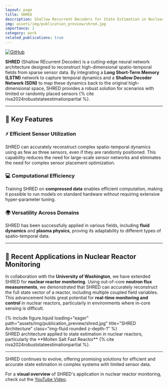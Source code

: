 ```yaml
---
layout: page
title: SHRED
description: Shallow Recurrent Decoders for State Estimation in Nuclear Reactors
img: assets/img/publication_preview/shred.jpg
importance: 1
category: work
related_publications: true
---
```


[![GitHub](https://img.shields.io/badge/GitHub-Repository-blue?logo=github&style=for-the-badge)](https://github.com/ERMETE-Lab/NuSHRED)

**SHRED** (Shallow REcurrent Decoder) is a cutting-edge neural network architecture designed to reconstruct high-dimensional spatio-temporal fields from sparse sensor data. By integrating a **Long Short-Term Memory (LSTM)** network to capture temporal dynamics and a **Shallow Decoder Network (SDN)** to map these dynamics back to the original high-dimensional space, SHRED provides a robust solution for scenarios with limited or randomly placed sensors {% cite riva2024robuststateestimationpartial %}.

---

## 🔑 Key Features

### ⚡ Efficient Sensor Utilization
SHRED can accurately reconstruct complex spatio-temporal dynamics using as few as three sensors, even if they are randomly positioned. This capability reduces the need for large-scale sensor networks and eliminates the need for complex sensor placement optimization.

### 💻 Computational Efficiency
Training SHRED on **compressed data** enables efficient computation, making it possible to run models on standard hardware without requiring extensive hyper-parameter tuning.

### 🌍 Versatility Across Domains
SHRED has been successfully applied in various fields, including **fluid dynamics** and **plasma physics**, proving its adaptability to different types of spatio-temporal data.

---

## 🚀 Recent Applications in Nuclear Reactor Monitoring

In collaboration with the **University of Washington**, we have extended SHRED for **nuclear reactor monitoring**. Using out-of-core **neutron flux measurements**, we demonstrated that SHRED can accurately reconstruct the full state vector of a reactor, including multiple coupled field variables. This advancement holds great potential for **real-time monitoring and control** in nuclear reactors, particularly in environments where in-core sensing is difficult.

<div class="row">
    <div class="col-sm mt-3 mt-md-0">
        {% include figure.liquid loading="eager" path="assets/img/publication_preview/shred.jpg" title="SHRED Architecture" class="img-fluid rounded z-depth-1" %}
    </div>
</div>
<div class="caption">
    SHRED architecture applied to state estimation in nuclear reactors, particularly the **Molten Salt Fast Reactor** {% cite riva2024robuststateestimationpartial %}.
</div>

---

SHRED continues to evolve, offering promising solutions for efficient and accurate state estimation in complex systems with limited sensor data.

For a **visual overview** of SHRED's application in nuclear reactor monitoring, check out the [YouTube Video](https://www.youtube.com/watch?v=AUuGhojLiFk).

